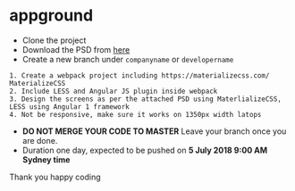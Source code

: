 # appground

- Clone the project
- Download the PSD from [here](https://s3-ap-southeast-2.amazonaws.com/pooltrackr-apk/psd.zip)
- Create a new branch under `companyname` or `developername`

```
1. Create a webpack project including https://materializecss.com/ MaterializeCSS
2. Include LESS and Angular JS plugin inside webpack
3. Design the screens as per the attached PSD using MaterlializeCSS, LESS using Angular 1 framework
4. Not be responsive, make sure it works on 1350px width latops
```
-  **DO NOT MERGE YOUR CODE TO MASTER**  Leave your branch once you are done.
- Duration one day, expected to be pushed on **5 July 2018 9:00 AM Sydney time**

Thank you happy coding
